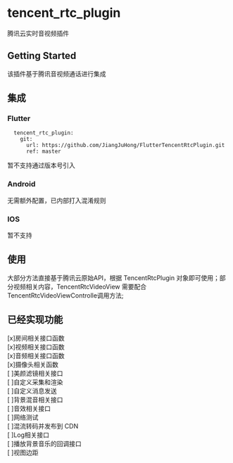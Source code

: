 # tencent_rtc_plugin

腾讯云实时音视频插件

## Getting Started

该插件基于腾讯音视频通话进行集成

## 集成

### Flutter
```
  tencent_rtc_plugin:
    git:
      url: https://github.com/JiangJuHong/FlutterTencentRtcPlugin.git
      ref: master
```
暂不支持通过版本号引入

### Android
无需额外配置，已内部打入混淆规则

### IOS
暂不支持

## 使用
大部分方法直接基于腾讯云原始API，根据 TencentRtcPlugin 对象即可使用；部分视频相关内容，TencentRtcVideoView 需要配合 TencentRtcVideoViewControlle调用方法;

## 已经实现功能
[x]房间相关接口函数  
[x]视频相关接口函数  
[x]音频相关接口函数  
[x]摄像头相关函数  
[ ]美颜滤镜相关接口  
[ ]自定义采集和渲染  
[ ]自定义消息发送  
[ ]背景混音相关接口  
[ ]音效相关接口  
[ ]网络测试  
[ ]混流转码并发布到 CDN  
[ ]Log相关接口  
[ ]播放背景音乐的回调接口  
[ ]视图边距  